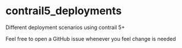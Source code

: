 # contrail5_deployments
Different deployment scenarios using contrail 5+

Feel free to open a GitHub issue whenever you feel change is needed

